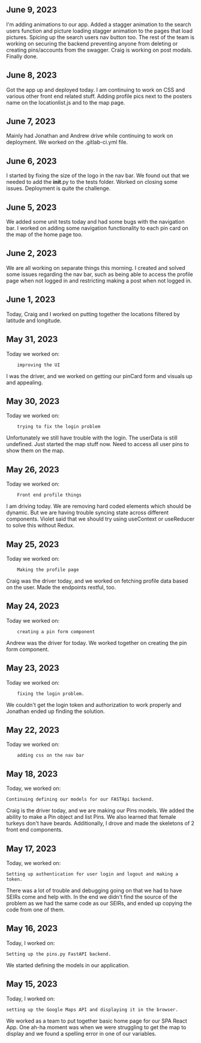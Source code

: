 ## June 9, 2023

I'm adding animations to our app. Added a stagger animation to the search users function and picture loading stagger animation to the pages that load pictures. Spicing up the search users nav button too. The rest of the team is working on securing the backend preventing anyone from deleting or creating pins/accounts from the swagger. Craig is working on post modals. Finally done.

## June 8, 2023

Got the app up and deployed today. I am continuing to work on CSS and various other front end related stuff. Adding profile pics next to the posters name on the locationlist.js and to the map page.

## June 7, 2023

Mainly had Jonathan and Andrew drive while continuing to work on deployment. We worked on the .gitlab-ci.yml file.

## June 6, 2023

I started by fixing the size of the logo in the nav bar. We found out that we needed to add the __init__.py to the tests folder. Worked on closing some issues. Deployment is quite the challenge.

## June 5, 2023

We added some unit tests today and had some bugs with the navigation bar. I worked on adding some navigation functionality to each pin card on the map of the home page too.


## June 2, 2023

We are all working on separate things this morning. I created and solved some issues regarding the nav bar, such as being able to access the profile page when not logged in and restricting making a post when not logged in.

## June 1, 2023

Today, Craig and I worked on putting together the locations filtered by latitude and longitude.

## May 31, 2023

Today we worked on:

        improving the UI
I was the driver, and we worked on getting our pinCard form and visuals up and appealing.

## May 30, 2023

Today we worked on:

        trying to fix the login problem

Unfortunately we still have trouble with the login. The userData is still undefined. Just started the map stuff now. Need to access all user pins to show them on the map.

## May 26, 2023

Today we worked on:

        Front end profile things

I am driving today. We are removing hard coded elements which should be dynamic. But we are having trouble syncing state across different components. Violet said that we should try using useContext or useReducer to solve this without Redux.

## May 25, 2023

Today we worked on:

        Making the profile page

Craig was the driver today, and we worked on fetching profile data based on the user. Made the endpoints restful, too.

## May 24, 2023

Today we worked on:

        creating a pin form component

Andrew was the driver for today. We worked together on creating the pin form component.


## May 23, 2023

Today we worked on:

        fixing the login problem.

We couldn't get the login token and authorization to work properly and Jonathan ended up finding the solution.

## May 22, 2023

Today we worked on:

        adding css on the nav bar

##  May 18, 2023

Today, we worked on:

    Continuing defining our models for our FASTApi backend.

Craig is the driver today, and we are making our Pins models. We added the ability to make a Pin object and list Pins. We also learned that female turkeys don't have beards. Additionally, I drove and made the skeletons of 2 front end components.


## May 17, 2023

Today, we worked on:

    Setting up authentication for user login and logout and making a token.

There was a lot of trouble and debugging going on that we had to have SEIRs come and help with. In the end we didn't find the source of the problem as we had the same code as our SEIRs, and ended up copying the code from one of them.

## May 16, 2023

Today, I worked on:

    Setting up the pins.py FastAPI backend.

We started defining the models in our application.

## May 15, 2023

Today, I worked on:

    setting up the Google Maps API and displaying it in the browser.

We worked as a team to put together basic home page for our SPA React App. One ah-ha moment was when we were struggling to get  the map to display and we found a spelling error in one of our variables.
